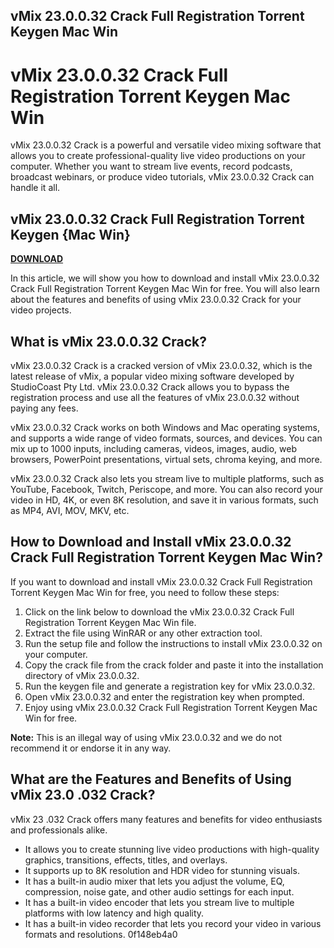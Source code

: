 ## vMix 23.0.0.32 Crack Full Registration Torrent Keygen Mac Win

  
# vMix 23.0.0.32 Crack Full Registration Torrent Keygen Mac Win
 
vMix 23.0.0.32 Crack is a powerful and versatile video mixing software that allows you to create professional-quality live video productions on your computer. Whether you want to stream live events, record podcasts, broadcast webinars, or produce video tutorials, vMix 23.0.0.32 Crack can handle it all.
 
## vMix 23.0.0.32 Crack Full Registration Torrent Keygen {Mac Win}


[**DOWNLOAD**](https://www.google.com/url?q=https%3A%2F%2Ftinurll.com%2F2tKZgT&sa=D&sntz=1&usg=AOvVaw3qoey_AV_5bR5Hn0f8SQZ2)

 
In this article, we will show you how to download and install vMix 23.0.0.32 Crack Full Registration Torrent Keygen Mac Win for free. You will also learn about the features and benefits of using vMix 23.0.0.32 Crack for your video projects.
 
## What is vMix 23.0.0.32 Crack?
 
vMix 23.0.0.32 Crack is a cracked version of vMix 23.0.0.32, which is the latest release of vMix, a popular video mixing software developed by StudioCoast Pty Ltd. vMix 23.0.0.32 Crack allows you to bypass the registration process and use all the features of vMix 23.0.0.32 without paying any fees.
 
vMix 23.0.0.32 Crack works on both Windows and Mac operating systems, and supports a wide range of video formats, sources, and devices. You can mix up to 1000 inputs, including cameras, videos, images, audio, web browsers, PowerPoint presentations, virtual sets, chroma keying, and more.
 
vMix 23.0.0.32 Crack also lets you stream live to multiple platforms, such as YouTube, Facebook, Twitch, Periscope, and more. You can also record your video in HD, 4K, or even 8K resolution, and save it in various formats, such as MP4, AVI, MOV, MKV, etc.
 
## How to Download and Install vMix 23.0.0.32 Crack Full Registration Torrent Keygen Mac Win?
 
If you want to download and install vMix 23.0.0.32 Crack Full Registration Torrent Keygen Mac Win for free, you need to follow these steps:
 
1. Click on the link below to download the vMix 23.0.0.32 Crack Full Registration Torrent Keygen Mac Win file.
2. Extract the file using WinRAR or any other extraction tool.
3. Run the setup file and follow the instructions to install vMix 23.0.0.32 on your computer.
4. Copy the crack file from the crack folder and paste it into the installation directory of vMix 23.0.0.32.
5. Run the keygen file and generate a registration key for vMix 23.0.0.32.
6. Open vMix 23.0.0.32 and enter the registration key when prompted.
7. Enjoy using vMix 23.0.0.32 Crack Full Registration Torrent Keygen Mac Win for free.

**Note:** This is an illegal way of using vMix 23.0.0.32 and we do not recommend it or endorse it in any way.
 
## What are the Features and Benefits of Using vMix 23.0 .032 Crack?
 
vMix 23 .032 Crack offers many features and benefits for video enthusiasts and professionals alike.

- It allows you to create stunning live video productions with high-quality graphics, transitions, effects, titles, and overlays.
- It supports up to 8K resolution and HDR video for stunning visuals.
- It has a built-in audio mixer that lets you adjust the volume, EQ, compression, noise gate, and other audio settings for each input.
- It has a built-in video encoder that lets you stream live to multiple platforms with low latency and high quality.
- It has a built-in video recorder that lets you record your video in various formats and resolutions. 0f148eb4a0
